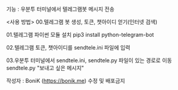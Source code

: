 <SendTele>
기능 : 우분투 터미널에서 텔레그램봇 메시지 전송

<사용 방법>
00.텔레그램 봇 생성, 토큰, 챗아이디 얻기(인터넷 검색)
   
01.텔레그램 파이썬 모듈 설치
   pip3 install python-telegram-bot
   
02.텔레그램 토큰, 챗아이디를 sendtele.ini 파일에 입력
  
03.우분투 터미널에서 sendtele.ini, sendtele.py 파일이 있는 경로로 이동
   sendtele.py "보내고 싶은 메시지"

작성자 : BoniK (https://bonik.me)
수정 및 배포금지
